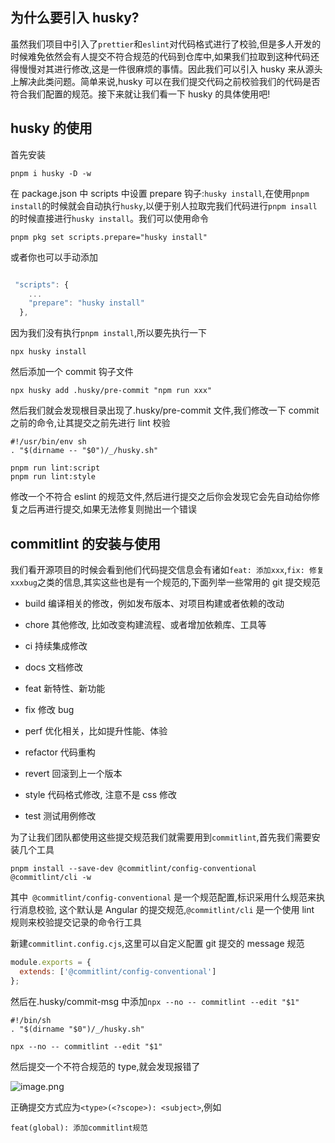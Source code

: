 ## 为什么要引入 husky?

虽然我们项目中引入了`prettier`和`eslint`对代码格式进行了校验,但是多人开发的时候难免依然会有人提交不符合规范的代码到仓库中,如果我们拉取到这种代码还得慢慢对其进行修改,这是一件很麻烦的事情。因此我们可以引入 husky 来从源头上解决此类问题。简单来说,husky 可以在我们提交代码之前校验我们的代码是否符合我们配置的规范。接下来就让我们看一下 husky 的具体使用吧!

## husky 的使用

首先安装

```
pnpm i husky -D -w
```

在 package.json 中 scripts 中设置 prepare 钩子:`husky install`,在使用`pnpm install`的时候就会自动执行`husky`,以便于别人拉取完我们代码进行`pnpm insall`的时候直接进行`husky install`。我们可以使用命令

```
pnpm pkg set scripts.prepare="husky install"
```

或者你也可以手动添加

```js

 "scripts": {
    ...
    "prepare": "husky install"
  },
```

因为我们没有执行`pnpm install`,所以要先执行一下

```
npx husky install
```

然后添加一个 commit 钩子文件

```
npx husky add .husky/pre-commit "npm run xxx"
```

然后我们就会发现根目录出现了.husky/pre-commit 文件,我们修改一下 commit 之前的命令,让其提交之前先进行 lint 校验

```
#!/usr/bin/env sh
. "$(dirname -- "$0")/_/husky.sh"

pnpm run lint:script
pnpm run lint:style
```

修改一个不符合 eslint 的规范文件,然后进行提交之后你会发现它会先自动给你修复之后再进行提交,如果无法修复则抛出一个错误

## commitlint 的安装与使用

我们看开源项目的时候会看到他们代码提交信息会有诸如`feat: 添加xxx`,`fix: 修复xxxbug`之类的信息,其实这些也是有一个规范的,下面列举一些常用的 git 提交规范

- build 编译相关的修改，例如发布版本、对项目构建或者依赖的改动

- chore 其他修改, 比如改变构建流程、或者增加依赖库、工具等

- ci 持续集成修改

- docs 文档修改

- feat 新特性、新功能

- fix 修改 bug

- perf 优化相关，比如提升性能、体验

- refactor 代码重构

- revert 回滚到上一个版本

- style 代码格式修改, 注意不是 css 修改

- test 测试用例修改

为了让我们团队都使用这些提交规范我们就需要用到`commitlint`,首先我们需要安装几个工具

```
pnpm install --save-dev @commitlint/config-conventional @commitlint/cli -w
```

其中` @commitlint/config-conventional` 是一个规范配置,标识采用什么规范来执行消息校验, 这个默认是 Angular 的提交规范,`@commitlint/cli` 是一个使用 lint 规则来校验提交记录的命令行工具

新建`commitlint.config.cjs`,这里可以自定义配置 git 提交的 message 规范

```js
module.exports = {
  extends: ['@commitlint/config-conventional']
};
```

然后在.husky/commit-msg 中添加`npx --no -- commitlint --edit "$1"`

```
#!/bin/sh
. "$(dirname "$0")/_/husky.sh"

npx --no -- commitlint --edit "$1"
```

然后提交一个不符合规范的 type,就会发现报错了

![image.png](https://p6-juejin.byteimg.com/tos-cn-i-k3u1fbpfcp/6e00a5bca95a443291bb78a4c0fbce36~tplv-k3u1fbpfcp-watermark.image?)

正确提交方式应为`<type>(<?scope>): <subject>`,例如

```
feat(global): 添加commitlint规范
```
